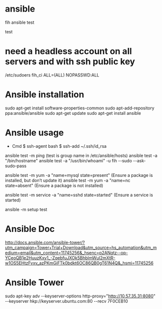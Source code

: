 # ansible
fih ansible test

test

# need a headless account on all servers and with ssh public key
/etc/sudoers
fih_ci    ALL=(ALL)       NOPASSWD:ALL

# Ansible installation
sudo apt-get install software-properties-common
sudo apt-add-repository ppa:ansible/ansible
sudo apt-get update
sudo apt-get install ansible

# Ansible usage
- Cmd
$ ssh-agent bash
$ ssh-add ~/.ssh/id_rsa

ansible test -m ping (test is group name in /etc/ansible/hosts)
ansible test -a "/bin/hostname"
ansible test -a "/usr/bin/whoami" -u fih --sudo --ask-sudo-pass

ansible test -m yum -a "name=mysql state=present" 	(Ensure a package is installed, but don’t update it)
ansible test -m yum -a "name=nc state=absent"		(Ensure a package is not installed)

ansible test -m service -a "name=sshd state=started"	(Ensure a service is started)

ansible -m setup test

# Ansible Doc
http://docs.ansible.com/ansible-tower/?utm_campaign=Tower+Trial+Download&utm_source=hs_automation&utm_medium=email&utm_content=11745256&_hsenc=p2ANqtz--op-YCeoQB1e2HuuzKxy1_-ZqebfuJXOk5BhblmWuI2mXtR-w1OS5EHtzFvxv_azPKmGiFTk0bdkt6OC86QB0gT61N4Q&_hsmi=11745256

# Ansible Tower
sudo apt-key adv --keyserver-options http-proxy="http://10.57.35.31:8080" --keyserver hkp://keyserver.ubuntu.com:80 --recv 7F0CEB10
